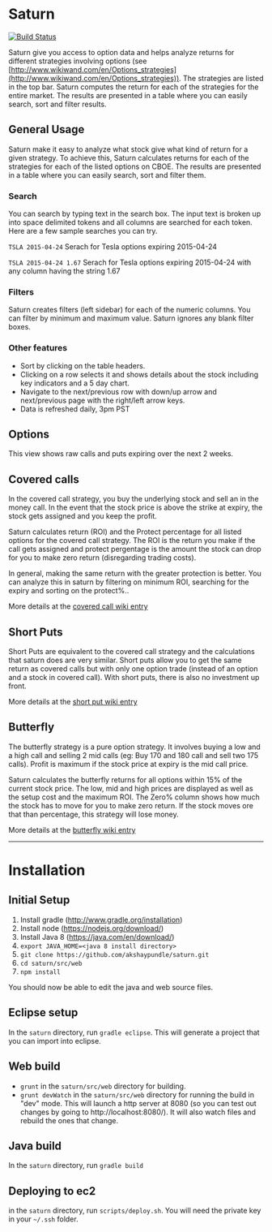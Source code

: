 Saturn
======
[![Build Status](https://travis-ci.org/akshaypundle/saturn.svg?branch=develop)](https://travis-ci.org/akshaypundle/saturn)

Saturn give you access to option data and helps analyze returns for different strategies involving options (see [http://www.wikiwand.com/en/Options_strategies](http://www.wikiwand.com/en/Options_strategies)). The strategies are listed in the top bar. Saturn computes the return for each of the strategies for the entire market. The results are presented in a table where you can easily search, sort and filter results. 

General Usage
-------------
Saturn make it easy to analyze what stock give what kind of return for a given strategy. To achieve this, Saturn calculates returns for each of the strategies for each of the listed options on CBOE. The results are presented in a table where you can easily search, sort and filter them.

### Search
You can search by typing text in the search box. The input text is broken up into space delimited tokens and all columns are searched for each token. Here are a few sample searches you can try.


``TSLA 2015-04-24`` Serach for Tesla options expiring 2015-04-24

``TSLA 2015-04-24 1.67`` Serach for Tesla options expiring 2015-04-24 with any column having the string 1.67


### Filters
Saturn creates filters (left sidebar) for each of the numeric columns. You can filter by minimum and maximum value. Saturn ignores any blank filter boxes.

### Other features

* Sort by clicking on the table headers.
* Clicking on a row selects it and shows details about the stock including key indicators and a 5 day chart.
* Navigate to the next/previous row with down/up arrow and next/previous page with the right/left arrow keys.
* Data is refreshed daily, 3pm PST

Options
-------
This view shows raw calls and puts expiring over the next 2 weeks.

Covered calls
-------------
In the covered call strategy, you buy the underlying stock and sell an in the money call. In the event that the stock price is above the strike at expiry, the stock gets assigned and you keep the profit.

Saturn calculates return (ROI) and the Protect percentage for all listed options for the covered call strategy. The ROI is the return you make if the call gets assigned and protect pergentage is the amount the stock can drop for you to make zero return (disregarding trading costs). 

In general, making the same return with the greater protection is better. You can analyze this in saturn by filtering on minimum ROI, searching for the expiry and sorting on the protect%..



More details at the [covered call wiki entry](https://www.wikiwand.com/en/Covered_call)

Short Puts
----------

Short Puts are equivalent to the covered call strategy and the calculations that saturn does are very similar. Short puts allow you to get the same return as covered calls but with only one option trade (instead of an option and a stock in covered call). With short puts, there is also no investment up front.

More details at the [short put wiki entry](http://www.wikiwand.com/en/Option_(finance)#/Short_put)

Butterfly
---------

The butterfly strategy is a pure option strategy. It involves buying a low and a high call and selling 2 mid calls (eg: Buy 170 and 180 call and sell two 175 calls). Profit is maximum if the stock price at expiry is the mid call price.

Saturn calculates the butterfly returns for all options within 15% of the current stock price. The low, mid and high prices are displayed as well as the setup cost and the maximum ROI. The Zero% column shows how much the stock has to move for you to make zero return. If the stock moves ore that than percentage, this strategy will lose money.

More details at the [butterfly wiki entry](http://www.wikiwand.com/en/Butterfly_(options))

---------------------------------------------------------------------------------

Installation
============

Initial Setup
--------

1. Install gradle (http://www.gradle.org/installation)
2. Install node (https://nodejs.org/download/)
3. Install Java 8 (https://java.com/en/download/)
4. ``export JAVA_HOME=<java 8 install directory>``
5. ``git clone https://github.com/akshaypundle/saturn.git``
6. ``cd saturn/src/web``
7. ``npm install``

You should now be able to edit the java and web source files. 

Eclipse setup
--------
In the ``saturn`` directory, run ``gradle eclipse``. This will generate a project that you can import into eclipse. 

Web build
------

* ``grunt`` in the ``saturn/src/web`` directory for building.
* ``grunt devWatch`` in the ``saturn/src/web`` directory for running the build in "dev" mode. This will launch a http server at 8080 (so you can test out changes by going to http://localhost:8080/). It will also watch files and rebuild the ones that change.

Java build
------
In the ``saturn`` directory, run ``gradle build``

Deploying to ec2
---------
in the ``saturn`` directory, run ``scripts/deploy.sh``. You will need the private key in your ``~/.ssh`` folder.


